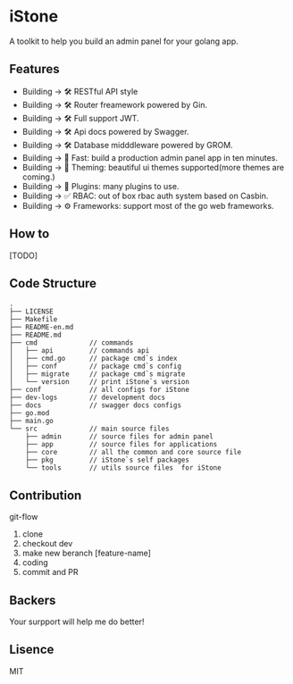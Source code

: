 # iStone 

A toolkit to help you build an admin panel for your golang app.

## Features

- Building -> 🛠 RESTful API style
- Building -> 🛠 Router freamework powered by Gin.
- Building -> 🛠 Full support JWT.
- Building -> 🛠 Api docs powered by Swagger.
- Building -> 🛠 Database midddleware powered by GROM.
- Building -> 🚀 Fast: build a production admin panel app in ten minutes.
- Building -> 🎨 Theming: beautiful ui themes supported(more themes are coming.)
- Building -> 🔢 Plugins: many plugins to use.
- Building -> ✅ RBAC: out of box rbac auth system based on Casbin.
- Building -> ⚙️ Frameworks: support most of the go web frameworks.

## How to

[TODO]

## Code Structure

```text
.
├── LICENSE
├── Makefile
├── README-en.md
├── README.md
├── cmd             // commands
│   ├── api         // commands api
│   ├── cmd.go      // package cmd`s index
│   ├── conf        // package cmd`s config
│   ├── migrate     // package cmd`s migrate
│   └── version     // print iStone`s version
├── conf            // all configs for iStone
├── dev-logs        // development docs 
├── docs            // swagger docs configs
├── go.mod          
├── main.go
└── src             // main source files
    ├── admin       // source files for admin panel 
    ├── app         // source files for applications
    ├── core        // all the common and core source file
    ├── pkg         // iStone`s self packages
    └── tools       // utils source files  for iStone
```

## Contribution

git-flow

1. clone
2. checkout dev 
3. make new beranch  [feature-name]
4. coding
5. commit and PR


## Backers 

Your surpport will help me do better!

## Lisence

MIT 